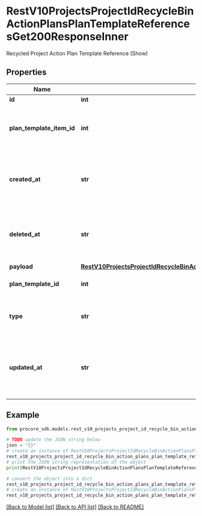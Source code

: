 # RestV10ProjectsProjectIdRecycleBinActionPlansPlanTemplateReferencesGet200ResponseInner

Recycled Project Action Plan Template Reference (Show)

## Properties

Name | Type | Description | Notes
------------ | ------------- | ------------- | -------------
**id** | **int** | ID | [optional] 
**plan_template_item_id** | **int** | ID of the associated Project Action Plan Template Item | [optional] 
**created_at** | **str** | Time the Project Action Plan Template Reference was created | [optional] 
**deleted_at** | **str** | Time the Project Action Plan Template Reference was deleted | [optional] 
**payload** | [**RestV10ProjectsProjectIdRecycleBinActionPlansPlanTemplateReferencesGet200ResponseInnerPayload**](RestV10ProjectsProjectIdRecycleBinActionPlansPlanTemplateReferencesGet200ResponseInnerPayload.md) |  | [optional] 
**plan_template_id** | **int** | Project Action Plan Template ID | [optional] 
**type** | **str** | Project Action Plan Template Reference Type | [optional] 
**updated_at** | **str** | Time the Recycled Project Action Plan Template Reference was updated | [optional] 

## Example

```python
from procore_sdk.models.rest_v10_projects_project_id_recycle_bin_action_plans_plan_template_references_get200_response_inner import RestV10ProjectsProjectIdRecycleBinActionPlansPlanTemplateReferencesGet200ResponseInner

# TODO update the JSON string below
json = "{}"
# create an instance of RestV10ProjectsProjectIdRecycleBinActionPlansPlanTemplateReferencesGet200ResponseInner from a JSON string
rest_v10_projects_project_id_recycle_bin_action_plans_plan_template_references_get200_response_inner_instance = RestV10ProjectsProjectIdRecycleBinActionPlansPlanTemplateReferencesGet200ResponseInner.from_json(json)
# print the JSON string representation of the object
print(RestV10ProjectsProjectIdRecycleBinActionPlansPlanTemplateReferencesGet200ResponseInner.to_json())

# convert the object into a dict
rest_v10_projects_project_id_recycle_bin_action_plans_plan_template_references_get200_response_inner_dict = rest_v10_projects_project_id_recycle_bin_action_plans_plan_template_references_get200_response_inner_instance.to_dict()
# create an instance of RestV10ProjectsProjectIdRecycleBinActionPlansPlanTemplateReferencesGet200ResponseInner from a dict
rest_v10_projects_project_id_recycle_bin_action_plans_plan_template_references_get200_response_inner_from_dict = RestV10ProjectsProjectIdRecycleBinActionPlansPlanTemplateReferencesGet200ResponseInner.from_dict(rest_v10_projects_project_id_recycle_bin_action_plans_plan_template_references_get200_response_inner_dict)
```
[[Back to Model list]](../README.md#documentation-for-models) [[Back to API list]](../README.md#documentation-for-api-endpoints) [[Back to README]](../README.md)


